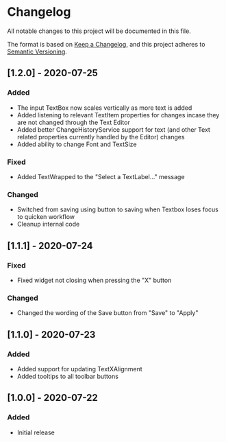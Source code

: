 # Changelog
All notable changes to this project will be documented in this file.

The format is based on [Keep a Changelog](https://keepachangelog.com/en/1.0.0/),
and this project adheres to [Semantic Versioning](https://semver.org/spec/v2.0.0.html).

## [1.2.0] - 2020-07-25
### Added
- The input TextBox now scales vertically as more text is added
- Added listening to relevant TextItem properties for changes incase they are not changed through the Text Editor
- Added better ChangeHistoryService support for text (and other Text related properties currently handled by the Editor) changes
- Added ability to change Font and TextSize

### Fixed
- Added TextWrapped to the "Select a TextLabel..." message

### Changed
- Switched from saving using button to saving when Textbox loses focus to quicken workflow
- Cleanup internal code

## [1.1.1] - 2020-07-24
### Fixed
- Fixed widget not closing when pressing the "X" button

### Changed
- Changed the wording of the Save button from "Save" to "Apply"

## [1.1.0] - 2020-07-23
### Added
- Added support for updating TextXAlignment
- Added tooltips to all toolbar buttons

## [1.0.0] - 2020-07-22
### Added
- Initial release